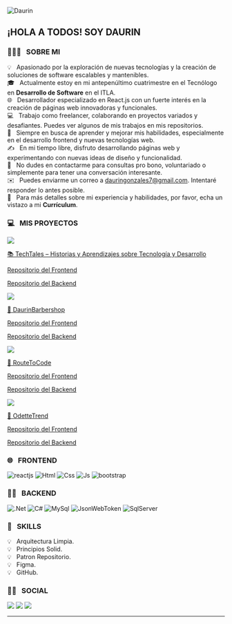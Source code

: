 
<img alt="Daurin" src="https://i.imgur.com/uZEiPbx.png" align="center"/><h2>¡HOLA A TODOS! SOY DAURIN</h2>

<!-- ## 👋 &nbsp;¡HOLA A TODOS! SOY DAURIN -->

### 👨🏻‍💻 &nbsp; SOBRE MI
💡 &nbsp; Apasionado por la exploración de nuevas tecnologías y la creación de soluciones de software escalables y mantenibles.\
🎓 &nbsp; Actualmente estoy en mi antepenúltimo cuatrimestre en el Tecnólogo en <strong>Desarrollo de Software</strong> en el ITLA.\
🌐 &nbsp; Desarrollador especializado en React.js con un fuerte interés en la creación de páginas web innovadoras y funcionales.\
💻 &nbsp; Trabajo como freelancer, colaborando en proyectos variados y desafiantes. Puedes ver algunos de mis trabajos en mis repositorios.\
🌱 &nbsp; Siempre en busca de aprender y mejorar mis habilidades, especialmente en el desarrollo frontend y nuevas tecnologías web.\
✍️ &nbsp; En mi tiempo libre, disfruto desarrollando páginas web y experimentando con nuevas ideas de diseño y funcionalidad.\
💬 &nbsp; No dudes en contactarme para consultas pro bono, voluntariado o simplemente para tener una conversación interesante.\
✉️ &nbsp; Puedes enviarme un correo a dauringonzales7@gmail.com. Intentaré responder lo antes posible.\
📄 &nbsp; Para más detalles sobre mi experiencia y habilidades, por favor, echa un vistazo a mi <strong>Currículum</strong>.

### 💻 &nbsp; MIS PROYECTOS
<div>
<img src="https://res.cloudinary.com/dret6llu8/image/upload/v1746134116/ag3i6xpb5iovryclvqcg.png"></img>
<p><a href="https://techtalesdg.netlify.app">📚 TechTales – Historias y Aprendizajes sobre Tecnología y Desarrollo</a></p>
<p><a href="https://github.com/DaurinReactDeveloper/TechtalesFrontend">Repositorio del Frontend</a></p>
<p><a href="https://github.com/DaurinReactDeveloper/TechtalesBackend">Repositorio del Backend</a></p>
</div>

<div>
<img src='https://i.imgur.com/30uMsG9.png'></img>
<p><a href="https://daurinbarbershop.netlify.app">💈 DaurinBarbershop</a></p>
<p><a href="https://github.com/DaurinReactDeveloper/GestorBarberiaFrontend">Repositorio del Frontend</a></p>
<p><a href="https://github.com/DaurinReactDeveloper/GestorBarberiaBackend">Repositorio del Backend</a></p>
</div>

<div>
<img src='https://i.imgur.com/IcDEw8t.png'></img>
<p><a href="https://routetocode.netlify.app">📝 RouteToCode</a></p>
<p><a href="https://github.com/DaurinReactDeveloper/RouteToCodeFrontend">Repositorio del Frontend</a></p>
<p><a href="https://github.com/DaurinReactDeveloper/RouteToCodeBackend">Repositorio del Backend</a></p>
</div>

<div>
<img src='https://i.imgur.com/KJNdGeL.png'></img>
<p><a href="https://odettetrend.netlify.app/">🛒 OdetteTrend </a></p>
<p><a href="https://github.com/DaurinReactDeveloper/FrontendOdettetrend">Repositorio del Frontend</a></p>
<p><a href="https://github.com/DaurinReactDeveloper/BackendOdetteTrend">Repositorio del Backend</a></p>
</div>

### 🌐 &nbsp; FRONTEND
<img src="https://img.shields.io/badge/React-20232A?style=for-the-badge&logo=react&logoColor=61DAFB" alt="reactjs"></img>
<img src="https://img.shields.io/badge/HTML5-E34F26?style=for-the-badge&logo=html5&logoColor=white" alt="Html"></img>
<img src="https://img.shields.io/badge/CSS3-1572B6?style=for-the-badge&logo=css3&logoColor=white" alt="Css"></img>
<img src="https://img.shields.io/badge/JavaScript-F7DF1E?style=for-the-badge&logo=javascript&logoColor=black" alt="Js"></img>
<img src="https://img.shields.io/badge/Bootstrap-563D7C?style=for-the-badge&logo=bootstrap&logoColor=white" alt="bootstrap"></img>

### 👨‍💻 &nbsp; BACKEND
<img src="https://img.shields.io/badge/.NET-5C2D91?style=for-the-badge&logo=.net&logoColor=white" alt=".Net"></img>
<img src="https://img.shields.io/badge/C%23-239120?style=for-the-badge&logo=c-sharp&logoColor=white" alt="C#"></img>
<img src="https://img.shields.io/badge/MySQL-00000F?style=for-the-badge&logo=mysql&logoColor=white" alt="MySql"></img>
<img src="https://img.shields.io/badge/json%20web%20tokens-323330?style=for-the-badge&logo=json-web-tokens&logoColor=pink" alt="JsonWebToken"></img>
<img src="https://img.shields.io/badge/Microsoft_SQL_Server-CC2927?style=for-the-badge&logo=microsoft-sql-server&logoColor=white" alt="SqlServer"></img>

### 🚀 &nbsp; SKILLS
💡 &nbsp; Arquitectura Limpia.\
💡 &nbsp; Principios Solid.\
💡 &nbsp; Patron Repositorio.\
💡 &nbsp; Figma.\
💡 &nbsp; GitHub.

### 🤝🏻 &nbsp; SOCIAL
<p align="justify">
<a href="https://www.linkedin.com/in/dauringonzalezdeveloperweb/"><img src="https://img.shields.io/badge/LinkedIn-0077B5?style=for-the-badge&logo=linkedin&logoColor=white"/></a>
<a href="https://wa.link/bi55m8"><img src="https://img.shields.io/badge/WhatsApp-25D366?style=for-the-badge&logo=whatsapp&logoColor=white"/></a>
<a href=https://www.instagram.com/solucionesdigitales_16/"><img src="https://img.shields.io/badge/Instagram-E4405F?style=for-the-badge&logo=instagram&logoColor=white"/></a>
</p>

---------

